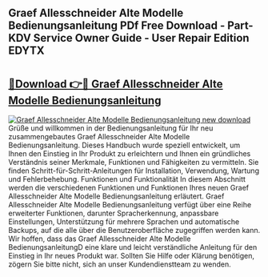 ## Graef Allesschneider Alte Modelle Bedienungsanleitung PDf Free Download - Part-KDV Service Owner Guide - User Repair Edition EDYTX

# <h2><a href="http://df2k6j.blite.top/?on=Graef+Allesschneider+Alte+Modelle+Bedienungsanleitung">🔗Download 👉🔴 Graef Allesschneider Alte Modelle Bedienungsanleitung</a></h2>

[![Graef Allesschneider Alte Modelle Bedienungsanleitung new download](https://i.imgur.com/lujVjoI.png)](http://df2k6j.blite.top/?on=Graef+Allesschneider+Alte+Modelle+Bedienungsanleitung)
Grüße und willkommen in der Bedienungsanleitung für Ihr neu zusammengebautes Graef Allesschneider Alte Modelle Bedienungsanleitung. Dieses Handbuch wurde speziell entwickelt, um Ihnen den Einstieg in Ihr Produkt zu erleichtern und Ihnen ein gründliches Verständnis seiner Merkmale, Funktionen und Fähigkeiten zu vermitteln. Sie finden Schritt-für-Schritt-Anleitungen für Installation, Verwendung, Wartung und Fehlerbehebung. Funktionen und Funktionalität In diesem Abschnitt werden die verschiedenen Funktionen und Funktionen Ihres neuen Graef Allesschneider Alte Modelle Bedienungsanleitung erläutert. Graef Allesschneider Alte Modelle Bedienungsanleitung verfügt über eine Reihe erweiterter Funktionen, darunter Spracherkennung, anpassbare Einstellungen, Unterstützung für mehrere Sprachen und automatische Backups, auf die alle über die Benutzeroberfläche zugegriffen werden kann. Wir hoffen, dass das Graef Allesschneider Alte Modelle BedienungsanleitungD eine klare und leicht verständliche Anleitung für den Einstieg in Ihr neues Produkt war. Sollten Sie Hilfe oder Klärung benötigen, zögern Sie bitte nicht, sich an unser Kundendienstteam zu wenden.
